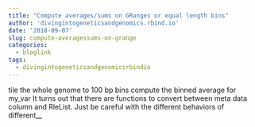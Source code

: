 ```yaml
---
title: "Compute averages/sums on GRanges or equal length bins"
author: 'divingintogeneticsandgenomics.rbind.io'
date: '2018-09-07'
slug: compute-averagessums-on-grange
categories:
  - bloglink
tags:
  - divingintogeneticsandgenomicsrbindio
---
```


tile the whole genome to 100 bp bins compute the binned average for my_var It turns out that there are functions to convert between meta data column and RleList. Just be careful with the different behaviors of different[... <i class="fas fa-external-link-alt"></i>](https://divingintogeneticsandgenomics.rbind.io/post/compute-averages-sums-on-granges-or-equal-length-bins/)

